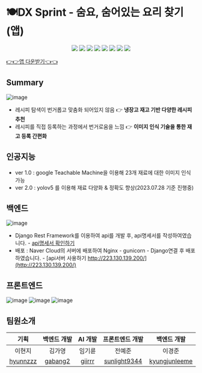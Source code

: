 # 🍽️DX Sprint - 숨요, 숨어있는 요리 찾기(앱)
<p style="text-align: center">
    <img src="https://img.shields.io/badge/Django-v3.10.5-green?logo=Django"/>
    <img src="https://img.shields.io/badge/flutter-v3.10.3-blue?logo=flutter" />
    <img src="https://img.shields.io/badge/Naver Cloud-00E7C3?logo=Naver"/>
    <img src="https://img.shields.io/badge/Postgresql-purple?logo=Postgresql"/>
    <img src="https://img.shields.io/badge/linux-red?logo=linux"/>
    <img src="https://img.shields.io/badge/nginx-green?logo=nginx"/>
    <img src="https://img.shields.io/badge/gunicorn-green?logo=gunicorn"/>
    <img src="https://img.shields.io/badge/yolov5-pink?logo=yolov5"/>
</p>


[👉👉앱 다운받기👈👈](https://docs.google.com/uc?export=download&id=11DdpPetu5vjeYQd7xtiP5ojgXTKt2fzU)

## Summary
![image](https://github.com/SumYo23/sumyo_app/assets/82714785/b7565cd7-df7a-432a-8ae5-76b6dcc26522)
- 레시피 탐색이 번거롭고 맞춤화 되어있지 않음 👉 **냉장고 재고 기반 다양한 레시피 추천**
- 레시피를 직접 등록하는 과정에서 번거로움을 느낌 👉 **이미지 인식 기술을 통한 재고 등록 간편화**

## 인공지능
- ver 1.0 : google Teachable Machine을 이용해 23개 재료에 대한 이미지 인식 가능
- ver 2.0 : yolov5 를 이용해 재료 다양화 & 정확도 향상(2023.07.28 기준 진행중)

## 백엔드
![image](https://github.com/SumYo23/sumyo_app/assets/82714785/6fbee71f-0780-4bbb-ac7c-9358c79bd499)
- Django Rest Framework를 이용하여 api를 개발 후, api명세서를 작성하여였습니다. - [api명세서 확인하기](https://trapezoidal-calf-f67.notion.site/28074bb04d9c471b9db6cee1d28f9e11?v=eb028251ead14e39ade8e6c132017b12&pvs=4)
- 배포 : Naver Cloud의 서버에 배포하여 Nginx - gunicorn - Django연결 후 배포하였습니다. - [api서버 사용하기 http://223.130.139.200/](http://223.130.139.200/)

## 프론트엔드
![image](https://github.com/SumYo23/sumyo_app/assets/82714785/0cb2e483-f13c-44e7-a3f2-86fde1a825bd)
![image](https://github.com/SumYo23/sumyo_app/assets/82714785/e7bbfd6e-8387-44a5-88a1-0831e6d96966)
![image](https://github.com/SumYo23/sumyo_app/assets/82714785/cb767160-7cb8-4074-b932-c34a47b4c7b6)

## 팀원소개
|                   기획                    |                백엔드 개발                 |                AI 개발                |                    프론트엔드 개발                     |                                백엔드 개발                                 |
|:---------------------------------------:|:-------------------------------------:|:-----------------------------------:|:-----------------------------------------------:|:---------------------------------------------------------------------:|
|                   이현지                   |                  김가영                  |                 임기륜                 |                       전예준                       |                                  이경준                                  |
| [hyunnzzz](https://github.com/hyunnzzz) | [gabang2](https://github.com/gabang2) | [giirrr](https://github.com/giirrr) | [sunlight9344](https://github.com/sunlight9344) | [kyungjunleeme](https://github.com/orgs/SumYo23/people/kyungjunleeme) |

                